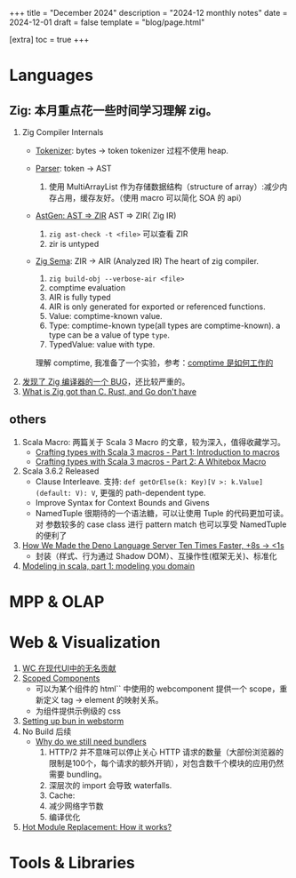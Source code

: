 +++
title = "December 2024"
description = "2024-12 monthly notes"
date = 2024-12-01
draft = false
template = "blog/page.html"

[extra]
toc = true
+++

# Languages
## Zig: 本月重点花一些时间学习理解 zig。
1. Zig Compiler Internals
    - [Tokenizer](https://mitchellh.com/zig/tokenizer): bytes -> token
      tokenizer 过程不使用 heap.
    - [Parser](https://mitchellh.com/zig/parser): token -> AST
      1. 使用 MultiArrayList 作为存储数据结构（structure of array）:减少内存占用，缓存友好。（使用 macro 可以简化 SOA 的 api）
    - [AstGen: AST => ZIR](https://mitchellh.com/zig/astgen) AST => ZIR( Zig IR)
      1. `zig ast-check -t <file>` 可以查看 ZIR
      2. zir is untyped 
    - [Zig Sema](https://mitchellh.com/zig/sema): ZIR -> AIR (Analyzed IR) The heart of zig compiler.
      1. `zig build-obj --verbose-air <file>`
      2. comptime evaluation
      3. AIR is fully typed
      4. AIR is only generated for exported or referenced functions.
      5. Value: comptime-known value.
      6. Type: comptime-known type(all types are comptime-known). a type can be a value of type `type`.
      7. TypedValue: value with type.
      
      理解 comptime, 我准备了一个实验，参考：[comptime 是如何工作的](/learning/zig/how_comptime_works.html)
2. [发现了 Zig 编译器的一个 BUG](@/blog/2024-12-04-a-zig-bug/index.md)，还比较严重的。
3. [What is Zig got than C. Rust, and Go don't have](https://www.youtube.com/watch?v=5_oqWE9otaE&t=3910s)
## others
1. Scala Macro: 两篇关于 Scala 3 Macro 的文章，较为深入，值得收藏学习。
   - [Crafting types with Scala 3 macros - Part 1: Introduction to macros](https://inoio.de/blog/2024/07/14/scala3-macros-part1/)
   - [Crafting types with Scala 3 macros - Part 2: A Whitebox Macro](https://inoio.de/blog/2024/07/15/scala3-macros-part2/)
2. Scala 3.6.2 Released
   - Clause Interleave. 支持: `def getOrElse(k: Key)[V >: k.Value](default: V): V`, 更强的 path-dependent type.
   - Improve Syntax for Context Bounds and Givens
   - NamedTuple 很期待的一个语法糖，可以让使用 Tuple 的代码更加可读。 对 参数较多的 case class 进行 pattern match 也可以享受 NamedTuple 的便利了
3. [How We Made the Deno Language Server Ten Times Faster, +8s -> <1s](https://denoland.medium.com/how-we-made-the-deno-language-server-ten-times-faster-62358af87d11)
   - 封装（样式、行为通过 Shadow DOM）、互操作性(框架无关)、标准化
4. [Modeling in scala, part 1: modeling you domain](https://kubuszok.com/2024/modeling-in-scala-part-1/)

# MPP & OLAP

# Web & Visualization
1. [WC 在现代UI中的无名贡献](https://blog.devgenius.io/widget-wonders-web-components-the-unsung-heroes-of-modern-ui-052131d692be)
2. [Scoped Components](https://medium.com/dev-jam/functional-web-components-with-lit-part-2-3521a82bf339)
   - 可以为某个组件的 html`` 中使用的 webcomponent 提供一个 scope，重新定义 tag -> element 的映射关系。
   - 为组件提供示例级的 css
3. [Setting up bun in webstorm](https://medium.com/@muthuishere/setting-up-bun-as-your-javascript-runtime-in-webstorm-and-other-jetbrains-ides-ae98f9368557)
4. No Build 后续
   - [Why do we still need bundlers](https://rolldown.rs/guide/in-depth/why-bundlers)
     1. HTTP/2 并不意味可以停止关心 HTTP 请求的数量（大部份浏览器的限制是100个，每个请求的额外开销），对包含数千个模块的应用仍然需要 bundling。
     2. 深层次的 import 会导致 waterfalls.
     3. Cache:
     4. 减少网络字节数
     5. 编译优化
5. [Hot Module Replacement: How it works?](https://bjornlu.com/blog/hot-module-replacement-is-easy#importmetahotaccept)

# Tools & Libraries